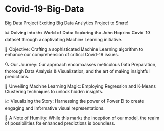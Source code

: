 # Covid-19-Big-Data
Big Data Project
Exciting Big Data Analytics Project to Share!

📊 Delving into the World of Data: Exploring the John Hopkins Covid-19 dataset through a captivating Machine Learning initiative.

🎯 Objective: Crafting a sophisticated Machine Learning algorithm to enhance our comprehension of critical Covid-19 issues.

🔍 Our Journey: Our approach encompasses meticulous Data Preparation, thorough Data Analysis & Visualization, and the art of making insightful predictions.

🤖 Unveiling Machine Learning Magic: Employing Regression and K-Means Clustering techniques to unlock hidden insights.

📈 Visualizing the Story: Harnessing the power of Power BI to create engaging and informative visual representations.

🚀 A Note of Humility: While this marks the inception of our model, the realm of possibilities for enhanced predictions is boundless.
